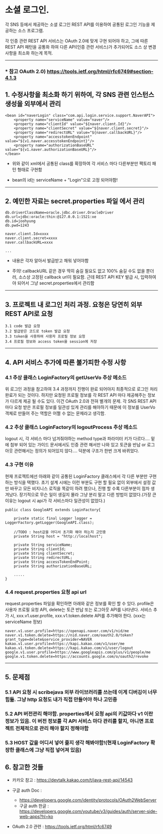 ﻿# 소셜 로그인. 

각 SNS 등에서 제공하는 소셜 로그인 REST API를 이용하여 공통된 로그인 기능을 제공하는 소스 프로그램.

각 인증 관련 REST API 서비스는 OAuth 2.0에 맞게 구현 되어야 하고, 그에 따른 REST API 패턴을 공통화 하여 다른 API(인증 관련 서비스)가 추가되어도 소스 상 변경 사항을 최소화 하는게 목적.
****
### * 참고 OAuth 2.0) https://tools.ietf.org/html/rfc6749#section-4.1.3

## 1. 수정사항을 최소화 하기 위하여, 각 SNS 관련 인스턴스 생성을 외부에서 관리
    <bean id="naverLogin" class="com.api.login.service.support.NaverAPI">
		<property name="serviceName" value="naver"/>
		<property name="clientId" value="${naver.client.Id}"/>
		<property name="clientSecret" value="${naver.client.secret}"/>
		<property name="redirectURL" value="${naver.callbackURL}"/>
		<property name="accesstokenEndpoint" value="${v1.naver.accesstokenEndpoint}"/>
		<property name="authorizationBaseURL" value="${v1.naver.authorizationBaseURL}"/>
	</bean>

* 위와 같이 xml에서 공통된 class를 확장하여 각 서비스 마다 다른부분만 팩토리 패턴 형태로 구현함

* bean의 id는 serviceName + "Login"으로 고정 되어야함!
****
## 2. 예민한 자료는 secret.properties 파일 에서 관리	
	db.driverClassName=oracle.jdbc.driver.OracleDriver
	db.url=jdbc:oracle:thin:@127.0.0.1:1521:xe
	db.id=joohyung
	db.pwd=1243
	
	naver.client.Id=xxxx
	naver.client.secret=xxxx
	naver.callbackURL=xxxx
	
	...

* 내용은 각자 알아서 발급받고 채워 넣어야함
	
* 주의! callbackURL 같은 경우 딱히 숨길 필요도 없고 100% 숨길 수도 없을 뿐더러, 소스상 고정된 callback url이 필요함.
근데 REST API KEY 발급 시, 입력하여야 되어서 그냥 secret.properties에서 관리함
****
## 3. 프로젝트 내 로그인 처리 과정. 요청은 당연히 외부 REST API로 요청

	3.1 code 발급 요청
	3.2 발급받은 코드로 token 발급 요청
	3.3 token을 사용하여 사용자 프로필 정보 요청
	3.4 프로필 정보와 access token을 session에 저장

****
## 4. API 서비스 추가에 따른 불가피한 수정 사항

### 4.1 추상 클래스 LoginFactory의 getUserVo 추상 메소드
위 로그인 과정을 참고하여 3.4 과정까지 진행이 완료 되어야지 최종적으로 로그인 처리 완료가 되는 것이다. 하지만 요청된 프로필 정보를 각 REST API 마다 제공해주는 정보가 다르게 제공 될 수도 있다. 이건 OAuth 2.0과 전혀 별개의 문제. 각 SNS REST API 마다 요청 받은 프로필 정보를 일관성 있게 관리를 해야하기 때문에 이 정보를  UserVo객체로 만들어 주는 역할은 어쩔 수 없는 문제라고 생각함.

### 4.2 추상 클래스 LoginFactory의 logoutProcess 추상 메소드
logout 시, 각 서비스 마다 넘겨줘야하는 method type과 파라미터 키가 다르다.... 밑에 첨부 되어 있는 가이드 문서에서도 인증 관련 해서만 나와 있고 토큰을 반납 or 로그아웃 관련해서는 정의가 되어있지 않다.... 덕분에 구조가 한번 크게 바뀌었다.

### 4.3 구현 이유
현재 프로젝트에선 아래와 같이 공통된 LoginFactory 클래스에서 각 다른 부분만 구현하는 방식을 택했다. 초기 설계 시에는 이런 부분도 구현 할 필요 없이 외부에서 설정 값만 바꾸고 모든 비지니스 로직을 똑같이 하려 했으나, 진행 할 수록 다른부분이 점차 생겨났다. 장기적으로 무슨 일이 생길지 몰라 그냥 분리 말고 다른 방법이 없었다.(가장 큰 이유는 logout 시 api가 각 서비스마다 일관성이 없었다.)

	public class GoogleAPI extends LoginFactory{
	
		private static final Logger logger = LoggerFactory.getLogger(GoogleAPI.class);
		
		//TODO : host값을 어디서 초기화 해야 하는지 고민중
		private String host = "http://localhost";
		
		private String serviceName;
		private String clientId;
		private String clientSecret;
		private String redirectURL;
		private String accessTokenEndPoint;
		private String authorizationBaseURL;

		.....
	}

### 4.4 request.properties 요청 api url
request.properties 파일을 확인하면 아래와 같은 정보를 확인 할 수 있다. profile은 사용자 프로필 요청 API, delete는 토큰 반납 또는 로그아웃 API를 나타낸다. 서비스 추가 시, xxx.v1.user.profile, xxx.v1.token.delete API를 추가해야 한다. (xxx는 serviceName 정보)

	naver.v1.user.profile=https://openapi.naver.com/v1/nid/me
	naver.v1.token.delete=https://nid.naver.com/oauth2.0/token?grant_type=delete&service_provider=NAVER
	kakao.v1.user.profile=https://kapi.kakao.com/v1/user/me
	kakao.v1.token.delete=https://kapi.kakao.com/v1/user/logout
	google.v1.user.profile=https://www.googleapis.com/plus/v1/people/me
	google.v1.token.delete=https://accounts.google.com/o/oauth2/revoke
****
## 5. 문제점

### 5.1 API 요청 시 scribejava 외부 라이브러리를 쓰는데 이게 디버깅이 너무 힘듦. 그냥 http 요청도 내가 직접 만들어야 하나 고민중

### 5.2 API 버전관리 해야함. properties에서 요청 api의 키값마다 v1 이란 정보가 있음. 이 버전 정보를 각 API 서비스 마다 관리를 할지, 아니면 프로젝트 전체적으로 관리 해야 할지 정해야함

### 5.3 HOST 값을 어디서 넣어 줄지 생각 해봐야함!(현재 LoginFactory 확장한 클래스에 그냥 직접 넣어져 있음)

## 6. 참고한 것들

* 카카오 참고 : https://devtalk.kakao.com/t/java-rest-api/14543

* 구글 auth Doc :
	* https://developers.google.com/identity/protocols/OAuth2WebServer
	* 구글 auth 한글 : https://developers.google.com/youtube/v3/guides/auth/server-side-web-apps?hl=ko

* OAuth 2.0 관련 :  https://tools.ietf.org/html/rfc6749